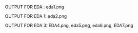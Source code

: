  OUTPUT FOR EDA : eda1.png
 
 OUTPUT FOR EDA 1: eda2.png
 
 OUTPUT FOR EDA 3: EDA4.png, eda5.png, eda6.png, EDA7.png
